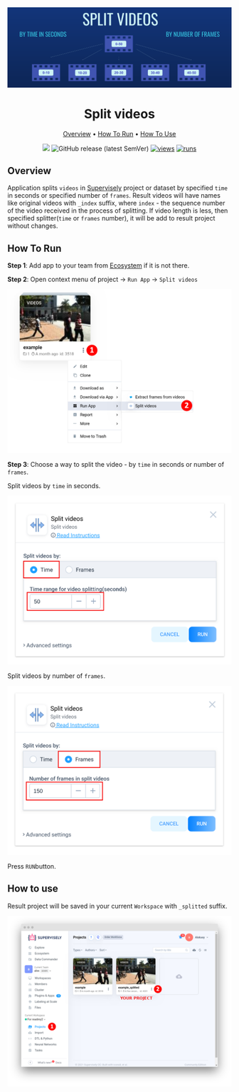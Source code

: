 

<div align="center" markdown>
<img src="media/poster.png"/>





# Split videos

<p align="center">
  <a href="#Overview">Overview</a> •
  <a href="#How-To-Run">How To Run</a> •
  <a href="#How-To-Use">How To Use</a>
</p>
  

[![](https://img.shields.io/badge/slack-chat-green.svg?logo=slack)](https://supervise.ly/slack)
![GitHub release (latest SemVer)](https://img.shields.io/github/v/release/supervisely-ecosystem/split_video)
[![views](https://app.supervise.ly/img/badges/views/supervisely-ecosystem/split-video.png)](https://supervise.ly)
[![runs](https://app.supervise.ly/img/badges/runs/supervisely-ecosystem/split-video.png)](https://supervise.ly)

</div>

## Overview

Application splits `videos` in [Supervisely](https://app.supervise.ly) project or dataset by specified `time` in seconds or specified number of `frames`. Result videos will have names like original videos with `_index` suffix, where `index`  - the sequence number of the video received in the process of splitting. If video length is less, then specified splitter(`time` or `frames` number), it will be add to result project without changes.



## How To Run 
**Step 1**: Add app to your team from [Ecosystem](https://ecosystem.supervise.ly/apps/split_video) if it is not there.

**Step 2**: Open context menu of project -> `Run App` -> `Split videos` 

<img src="media/htr2.png"/>

**Step 3**: Сhoose a way to split the video - by `time` in seconds or number of `frames`.

Split videos by `time` in seconds.

<img src="media/htr3.png" width="600px"/>

Split videos by number of `frames`.

<img src="media/htr3a.png" width="600px"/>

Press `RUN`button.



## How to use

Result project will be saved in your current `Workspace` with `_splitted` suffix.

<img src="media/htu1.png"/>

